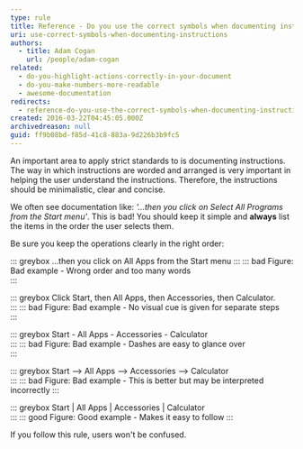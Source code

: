 ```yaml
---
type: rule
title: Reference - Do you use the correct symbols when documenting instructions?
uri: use-correct-symbols-when-documenting-instructions
authors:
  - title: Adam Cogan
    url: /people/adam-cogan
related:
  - do-you-highlight-actions-correctly-in-your-document
  - do-you-make-numbers-more-readable
  - awesome-documentation
redirects:
  - reference-do-you-use-the-correct-symbols-when-documenting-instructions
created: 2016-03-22T04:45:05.000Z
archivedreason: null
guid: ff9b08bd-f85d-41c8-883a-9d226b3b9fc5
---
```


An important area to apply strict standards to is documenting instructions. The way in which instructions are worded and arranged is very important in helping the user understand the instructions. Therefore, the instructions should be minimalistic, clear and concise.

We often see documentation like: _'...then you click on Select All Programs from the Start menu'_. This is bad! You should keep it simple and **always** list the items in the order the user selects them.

Be sure you keep the operations clearly in the right order:

<!--endintro-->


::: greybox
...then you click on All Apps from the Start menu
:::
::: bad
Figure: Bad example - Wrong order and too many words  
:::

::: greybox
Click Start, then All Apps, then Accessories, then Calculator.  
:::
::: bad
Figure: Bad example - No visual cue is given for separate steps  
:::

::: greybox
Start - All Apps - Accessories - Calculator  
:::
::: bad
Figure: Bad example - Dashes are easy to glance over  
:::

::: greybox
Start --&gt; All Apps --&gt; Accessories --&gt; Calculator  
:::
::: bad
Figure: Bad example - This is better but may be interpreted incorrectly
:::

::: greybox
Start | All Apps | Accessories | Calculator  
:::
::: good
Figure: Good example - Makes it easy to follow
:::

If you follow this rule, users won't be confused.
